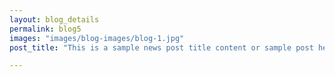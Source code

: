```yaml
---
layout: blog_details
permalink: blog5
images: "images/blog-images/blog-1.jpg"
post_title: "This is a sample news post title content or sample post heading."

---
```

